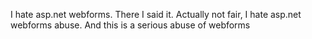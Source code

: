 <!--
id: 293856706
link: http://kevinisom.info/post/293856706/i-hate-asp-net-webforms-there-i-said-it-actually
slug: i-hate-asp-net-webforms-there-i-said-it-actually
date: Tue Dec 22 2009 10:13:15 GMT+1300 (NZDT)
raw: {"blog_name":"kevinisom","id":293856706,"post_url":"http://kevinisom.info/post/293856706/i-hate-asp-net-webforms-there-i-said-it-actually","slug":"i-hate-asp-net-webforms-there-i-said-it-actually","type":"text","date":"2009-12-21 21:13:15 GMT","timestamp":1261429995,"state":"published","format":"html","reblog_key":"049224jm","tags":[],"short_url":"http://tmblr.co/Zw68YyHW_N2","highlighted":[],"feed_item":"http://twitter.com/kev_nz/statuses/6902862593","from_feed_id":"650289","note_count":0,"title":null,"body":"<p>I hate asp.net webforms. There I said it. Actually not fair, I hate asp.net webforms abuse. And this is a serious abuse of webforms</p>"}
publish: 2009-12-022
tags: 
title: null
-->


I hate asp.net webforms. There I said it. Actually not fair, I hate
asp.net webforms abuse. And this is a serious abuse of webforms


